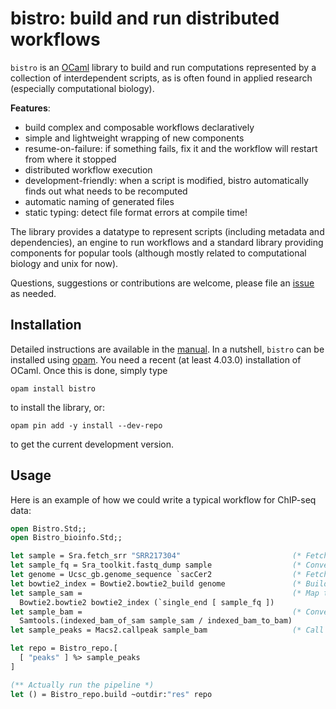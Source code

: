 # bistro: build and run distributed workflows

`bistro` is an [OCaml](http://ocaml.org) library to build and run
computations represented by a collection of interdependent scripts, as
is often found in applied research (especially computational
biology).

**Features**:
- build complex and composable workflows declaratively
- simple and lightweight wrapping of new components
- resume-on-failure: if something fails, fix it and the workflow will
  restart from where it stopped
- distributed workflow execution
- development-friendly: when a script is modified, bistro
  automatically finds out what needs to be recomputed
- automatic naming of generated files
- static typing: detect file format errors at compile time!

The library provides a datatype to represent scripts (including
metadata and dependencies), an engine to run workflows and a
standard library providing components for popular tools (although
mostly related to computational biology and unix for now).

Questions, suggestions or contributions are welcome, please file an
[issue](https://github.com/pveber/bistro/issues) as needed.

## Installation

Detailed instructions are available in the [manual](http://bistro.readthedocs.io/en/latest/getting-started.html). In a nutshell, `bistro` can be installed using [opam](http://opam.ocaml.org/). You need a recent (at least 4.03.0) installation of OCaml. Once this is done, simply type

```
opam install bistro
```

to install the library, or:

```
opam pin add -y install --dev-repo
```
to get the current development version.

## Usage

Here is an example of how we could write a typical workflow for
ChIP-seq data:

```ocaml
open Bistro.Std;;
open Bistro_bioinfo.Std;;

let sample = Sra.fetch_srr "SRR217304"                         (* Fetch a sample from the SRA database *)
let sample_fq = Sra_toolkit.fastq_dump sample                  (* Convert it to FASTQ format *)
let genome = Ucsc_gb.genome_sequence `sacCer2                  (* Fetch a reference genome *)
let bowtie2_index = Bowtie2.bowtie2_build genome               (* Build a Bowtie2 index from it *)
let sample_sam =                                               (* Map the reads on the reference genome *)
  Bowtie2.bowtie2 bowtie2_index (`single_end [ sample_fq ])
let sample_bam =                                               (* Convert SAM file to BAM format *)
  Samtools.(indexed_bam_of_sam sample_sam / indexed_bam_to_bam)
let sample_peaks = Macs2.callpeak sample_bam                   (* Call peaks on mapped reads *)

let repo = Bistro_repo.[
  [ "peaks" ] %> sample_peaks 
]

(** Actually run the pipeline *)
let () = Bistro_repo.build ~outdir:"res" repo
```
